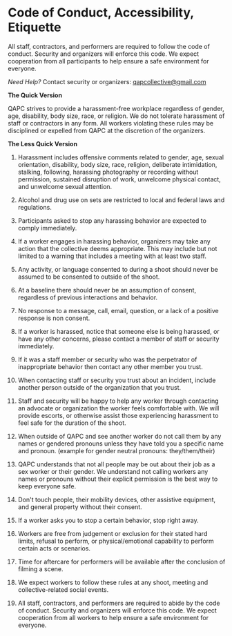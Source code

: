 # Code of Conduct, Accessibility, Etiquette


All staff, contractors,  and performers are required to follow the code of conduct. Security and organizers will enforce this code. We expect cooperation from all participants to help ensure a safe environment for everyone.

*Need Help?*
Contact security or organizers: qapcollective@gmail.com

**The Quick Version**


QAPC strives to provide a harassment-free workplace regardless of gender, age, disability, body size, race, or religion. We do not tolerate harassment of staff or contractors in any form. All workers violating these rules may be disciplined or expelled from QAPC at the discretion of the organizers.

**The Less Quick Version**


1. Harassment includes offensive comments related to gender, age, sexual orientation, disability, body size, race, religion, deliberate intimidation, stalking, following, harassing photography or recording without permission, sustained disruption of work, unwelcome physical contact, and unwelcome sexual attention.


2. Alcohol and drug use on sets are restricted to local and federal laws and regulations.


3. Participants asked to stop any harassing behavior are expected to comply immediately.


4. If a worker engages in harassing behavior, organizers may take any action that the collective deems appropriate. This may include but not limited to a warning that includes a meeting with at least two staff. 

5. Any activity, or language consented to during a shoot should never be assumed to be consented to outside of the shoot. 

6. At a baseline there should never be an assumption of consent, regardless of previous interactions and behavior. 

7. No response to a message, call, email, question, or a lack of a positive response is non consent.

8. If a worker is harassed, notice that someone else is being harassed, or have any other concerns, please contact a member of staff or security immediately.  

9. If it was a staff member or security who was the perpetrator of inappropriate behavior then contact any other member you trust. 

10. When contacting staff or security you trust about an incident, include another person outside of the organization that you trust. 


11. Staff and security will be happy to help any worker through contacting an advocate or organization the worker feels comfortable with. We will provide escorts, or otherwise assist those experiencing harassment to feel safe for the duration of the shoot.


12. When outside of QAPC and see another worker do not call them by any names or gendered pronouns unless they have told you a specific name and pronoun. (example for gender neutral pronouns: they/them/their)

12. QAPC understands that not all people may be out about their job as a sex worker or their gender. We understand not calling workers any names or pronouns without their explicit permission is the best way to keep everyone safe.


12. Don't touch people, their mobility devices, other assistive equipment, and general property without their consent. 

12. If a worker asks you to stop a certain behavior, stop right away.


12. Workers are free from judgement or exclusion for their stated hard limits, refusal to perform, or physical/emotional capability to perform certain acts or scenarios. 


12. Time for aftercare for performers will be available after the conclusion of filming a scene.


12. We expect workers to follow these rules at any shoot, meeting and collective-related social events.


12. All staff, contractors,  and performers are required to abide by the code of conduct. Security and organizers will enforce this code. We expect cooperation from all workers to help ensure a safe environment for everyone. 
